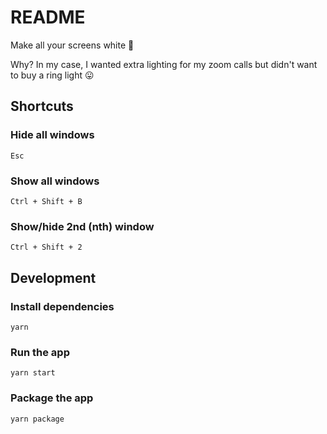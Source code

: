 # README

Make all your screens white 👻

Why? In my case, I wanted extra lighting for my zoom calls but didn't want to buy a ring light 😛

## Shortcuts

### Hide all windows

`Esc`

### Show all windows

`Ctrl + Shift + B`

### Show/hide 2nd (nth) window

`Ctrl + Shift + 2`

## Development

### Install dependencies

```
yarn
```

### Run the app

```
yarn start
```

### Package the app

```
yarn package
```
